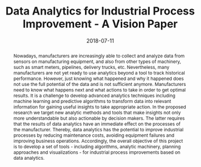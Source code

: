 ---
abstract: Nowadays, manufacturers are increasingly able to collect and analyze data
  from sensors on manufacturing equipment, and also from other types of machinery,
  such as smart meters, pipelines, delivery trucks, etc. Nevertheless, many manufacturers
  are not yet ready to use analytics beyond a tool to track historical performance.
  However, just knowing what happened and why it happened does not use the full potential
  of the data and is not sufficient anymore. Manufacturers need to know what happens
  next and what actions to take in order to get optimal results. It is a challenge
  to develop advanced analytics techniques including machine learning and predictive
  algorithms to transform data into relevant information for gaining useful insights
  to take appropriate action. In the proposed research we target new analytic methods
  and tools that make insights not only more understandable but also actionable by
  decision makers. The latter requires that the results of data analytics have an
  immediate effect on the processes of the manufacturer. Thereby, data analytics has
  the potential to improve industrial processes by reducing maintenance costs, avoiding
  equipment failures and improving business operations. Accordingly, the overall objective
  of this project is to develop a set of tools - including algorithms, analytic machinery,
  planning approaches and visualizations - for industrial process improvements based
  on data analytics.
authors:
- Stefan Thalmann
- Jürgen Mangler
- Tobias Schreck
- Christian Huemer
- Marc Streit
- Florian Pauker
- Georg Weichhart
- Stefan Schulte
- Christian Kittl
- Christoph Pollak
- Matej Vukovic
- Gertrude Kappel
- Milot Gashi
- Stefanie Rinderle-Ma
- Josef Suschnigg
- Nikolina Jekic
- Stefanie Lindstaedt
date: '2018-07-11'
featured: false
links:
- name: Publik
  url: https://publik.tuwien.ac.at/showentry.php?ID=276777&lang=2
publication: 'Talk: 2018 IEEE 20th Conference on Business Informatics (CBI), Vienna;
  07-11-2018 - 07-14-2018; in: "2018 IEEE 20th Conference on Business Informatics
  (CBI)", IEEE Computer Society, (2018), ISBN: 978-1-5386-7016-3; 92 - 96'
publication_types:
- '1'
publishDate: '2018-07-11'
title: Data Analytics for Industrial Process Improvement - A Vision Paper
url_pdf: https://publik.tuwien.ac.at/files/publik_276777.pdf
---